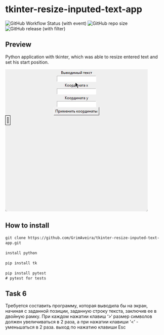 # tkinter-resize-inputed-text-app

![GitHub Workflow Status (with event)](https://img.shields.io/github/actions/workflow/status/grimaveira/tkinter-resize-inputed-text-app/python-app.yml?label=Build%20and%20tests)
![GitHub repo size](https://img.shields.io/github/repo-size/grimaveira/tkinter-resize-inputed-text-app)
![GitHub release (with filter)](https://img.shields.io/github/v/release/grimaveira/tkinter-resize-inputed-text-app)

## Preview

Python application with tkinter, which was able to resize entered text and set his start position.

![Watch the video](./AppPreview.gif)

## How to install

```
git clone https://github.com/GrimAveira/tkinter-resize-inputed-text-app.git

install python

pip install tk

pip install pytest
# pytest for tests

```

## Task 6

Требуется составить программу, которая выводила бы на экран, начиная с заданной позиции, заданную строку текста, заключив ее в двойную рамку. При каждом нажатии клавиш ‘>‘ размер символов должен увеличиваться в 2 раза, а при нажатии клавиши ‘<‘ - уменьшаться в 2 раза. выход по нажатию клавиши Esc
